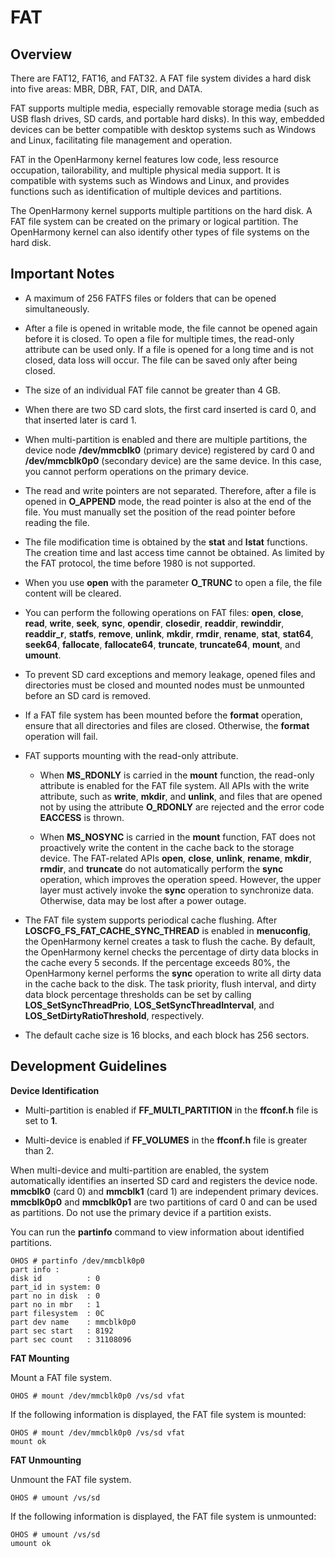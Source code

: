 # FAT<a name="EN-US_TOPIC_0000001052170495"></a>

## Overview<a name="section17906101815113"></a>

There are FAT12, FAT16, and FAT32. A FAT file system divides a hard disk into five areas: MBR, DBR, FAT, DIR, and DATA.

FAT supports multiple media, especially removable storage media \(such as USB flash drives, SD cards, and portable hard disks\). In this way, embedded devices can be better compatible with desktop systems such as Windows and Linux, facilitating file management and operation.

FAT in the OpenHarmony kernel features low code, less resource occupation, tailorability, and multiple physical media support. It is compatible with systems such as Windows and Linux, and provides functions such as identification of multiple devices and partitions.

The OpenHarmony kernel supports multiple partitions on the hard disk. A FAT file system can be created on the primary or logical partition. The OpenHarmony kernel can also identify other types of file systems on the hard disk.

## Important Notes<a name="section781233610116"></a>

-   A maximum of 256 FATFS files or folders that can be opened simultaneously.

-   After a file is opened in writable mode, the file cannot be opened again before it is closed. To open a file for multiple times, the read-only attribute can be used only. If a file is opened for a long time and is not closed, data loss will occur. The file can be saved only after being closed.

-   The size of an individual FAT file cannot be greater than 4 GB.

-   When there are two SD card slots, the first card inserted is card 0, and that inserted later is card 1.

-   When multi-partition is enabled and there are multiple partitions, the device node  **/dev/mmcblk0**  \(primary device\) registered by card 0 and  **/dev/mmcblk0p0**  \(secondary device\) are the same device. In this case, you cannot perform operations on the primary device.

-   The read and write pointers are not separated. Therefore, after a file is opened in  **O\_APPEND**  mode, the read pointer is also at the end of the file. You must manually set the position of the read pointer before reading the file.

-   The file modification time is obtained by the  **stat**  and  **lstat**  functions. The creation time and last access time cannot be obtained. As limited by the FAT protocol, the time before 1980 is not supported.

-   When you use  **open**  with the parameter  **O\_TRUNC**  to open a file, the file content will be cleared.

-   You can perform the following operations on FAT files:  **open**,  **close**,  **read**,  **write**,  **seek**,  **sync**,  **opendir**,  **closedir**,  **readdir**,  **rewinddir**,  **readdir\_r**,  **statfs**,  **remove**,  **unlink**,  **mkdir**,  **rmdir**,  **rename**,  **stat**,  **stat64**,  **seek64**,  **fallocate**,  **fallocate64**,  **truncate**,  **truncate64**,  **mount**, and  **umount**.

-   To prevent SD card exceptions and memory leakage, opened files and directories must be closed and mounted nodes must be unmounted before an SD card is removed.

-   If a FAT file system has been mounted before the  **format**  operation, ensure that all directories and files are closed. Otherwise, the  **format**  operation will fail.

-   FAT supports mounting with the read-only attribute.

    -   When  **MS\_RDONLY**  is carried in the  **mount**  function, the read-only attribute is enabled for the FAT file system. All APIs with the write attribute, such as  **write**,  **mkdir**, and  **unlink**, and files that are opened not by using the attribute  **O\_RDONLY**  are rejected and the error code  **EACCESS**  is thrown.

    -   When  **MS\_NOSYNC**  is carried in the  **mount**  function, FAT does not proactively write the content in the cache back to the storage device. The FAT-related APIs  **open**,  **close**,  **unlink**,  **rename**,  **mkdir**,  **rmdir**, and  **truncate**  do not automatically perform the  **sync**  operation, which improves the operation speed. However, the upper layer must actively invoke the  **sync**  operation to synchronize data. Otherwise, data may be lost after a power outage.


-   The FAT file system supports periodical cache flushing. After  **LOSCFG\_FS\_FAT\_CACHE\_SYNC\_THREAD**  is enabled in  **menuconfig**, the OpenHarmony kernel creates a task to flush the cache. By default, the OpenHarmony kernel checks the percentage of dirty data blocks in the cache every 5 seconds. If the percentage exceeds 80%, the OpenHarmony kernel performs the  **sync**  operation to write all dirty data in the cache back to the disk. The task priority, flush interval, and dirty data block percentage thresholds can be set by calling  **LOS\_SetSyncThreadPrio**,  **LOS\_SetSyncThreadInterval**, and  **LOS\_SetDirtyRatioThreshold**, respectively.

-   The default cache size is 16 blocks, and each block has 256 sectors.


## Development Guidelines<a name="section26081559713"></a>

**Device Identification**

-   Multi-partition is enabled if  **FF\_MULTI\_PARTITION**  in the  **ffconf.h**  file is set to  **1**.

-   Multi-device is enabled if  **FF\_VOLUMES**  in the  **ffconf.h**  file is greater than 2.


When multi-device and multi-partition are enabled, the system automatically identifies an inserted SD card and registers the device node.  **mmcblk0**  \(card 0\) and  **mmcblk1**  \(card 1\) are independent primary devices.  **mmcblk0p0**  and  **mmcblk0p1**  are two partitions of card 0 and can be used as partitions. Do not use the primary device if a partition exists.

You can run the  **partinfo**  command to view information about identified partitions.

```
OHOS # partinfo /dev/mmcblk0p0 
part info :                                                                     
disk id          : 0                                                            
part_id in system: 0                                                            
part no in disk  : 0                                                            
part no in mbr   : 1                                                            
part filesystem  : 0C                                                           
part dev name    : mmcblk0p0                                                    
part sec start   : 8192                                                         
part sec count   : 31108096 
```

**FAT Mounting**

Mount a FAT file system.

```
OHOS # mount /dev/mmcblk0p0 /vs/sd vfat
```

If the following information is displayed, the FAT file system is mounted:

```
OHOS # mount /dev/mmcblk0p0 /vs/sd vfat
mount ok
```

**FAT Unmounting**

Unmount the FAT file system.

```
OHOS # umount /vs/sd
```

If the following information is displayed, the FAT file system is unmounted:

```
OHOS # umount /vs/sd
umount ok
```

